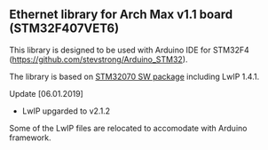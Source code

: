 Ethernet library for Arch Max v1.1 board (STM32F407VET6)
----------------------------------------------
This library is designed to be used with Arduino IDE for STM32F4 (https://github.com/stevstrong/Arduino_STM32).

The library is based on [STM32070 SW package](https://www.st.com/en/embedded-software/stsw-stm32070.html) including LwIP 1.4.1.

Update [06.01.2019]

- LwIP upgarded to v2.1.2

Some of the LwIP files are relocated to accomodate with Arduino framework.
